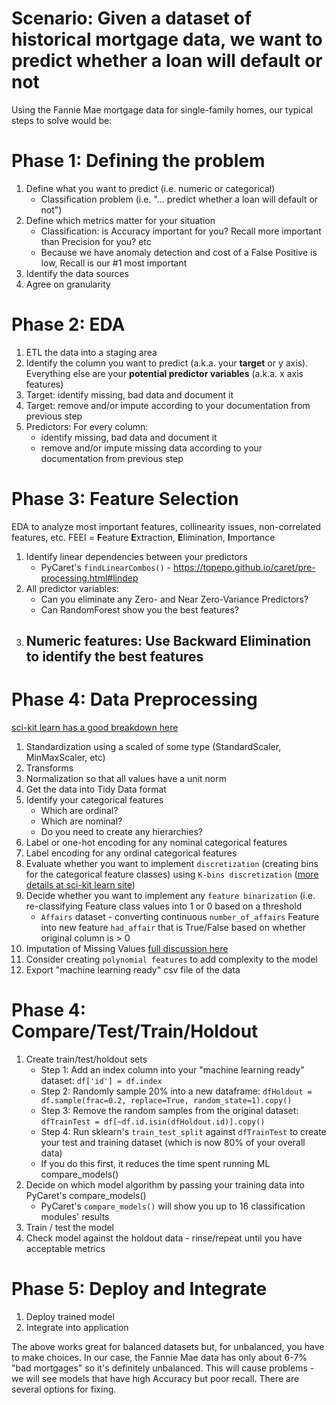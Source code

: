 # Scenario: Given a dataset of historical mortgage data, we want to predict whether a loan will default or not
Using the Fannie Mae mortgage data for single-family homes, our typical steps to solve would be:

# Phase 1: Defining the problem
1. Define what you want to predict (i.e. numeric or categorical)
   - Classification problem (i.e. "... predict whether a loan will default or not")
1. Define which metrics matter for your situation
   - Classification: is Accuracy important for you? Recall more important than Precision for you? etc
   - Because we have anomaly detection and cost of a False Positive is low, Recall is our #1 most important
1. Identify the data sources
1. Agree on granularity

# Phase 2: EDA 
1. ETL the data into a staging area
1. Identify the column you want to predict (a.k.a. your **target** or y axis). Everything else are your **potential predictor variables** (a.k.a. x axis features)
1. Target: identify missing, bad data and document it
1. Target: remove and/or impute according to your documentation from previous step
1. Predictors: For every column:
   - identify missing, bad data and document it
   - remove and/or impute missing data according to your documentation from previous step

# Phase 3: Feature Selection
EDA to analyze most important features, collinearity issues, non-correlated features, etc. FEEI = **F**eature **E**xtraction, **E**limination, **I**mportance
1. Identify linear dependencies between your predictors
   - PyCaret's `findLinearCombos()` - https://topepo.github.io/caret/pre-processing.html#lindep
1. All predictor variables:
   - Can you eliminate any Zero- and Near Zero-Variance Predictors?
   - Can RandomForest show you the best features?
1. Numeric features: Use Backward Elimination to identify the best features
   - 

# Phase 4: Data Preprocessing 
[sci-kit learn has a good breakdown here](http://scikit-learn.org/stable/modules/preprocessing.html)

1. Standardization using a scaled of some type (StandardScaler, MinMaxScaler, etc)
1. Transforms
1. Normalization so that all values have a unit norm
1. Get the data into Tidy Data format
1. Identify your categorical features 
   - Which are ordinal?
   - Which are nominal?
   - Do you need to create any hierarchies?
1. Label or one-hot encoding for any nominal categorical features
1. Label encoding for any ordinal categorical features
1. Evaluate whether you want to implement `discretization` (creating bins for the categorical feature classes) using `K-bins discretization` ([more details at sci-kit learn site](http://scikit-learn.org/stable/auto_examples/preprocessing/plot_discretization_classification.html))
1. Decide whether you want to implement any `feature binarization` (i.e. re-classifying Feature class values into 1 or 0 based on a threshold
   - `Affairs` dataset - converting continuous `number_of_affairs` Feature into new feature `had_affair` that is True/False based on whether original column is > 0
1. Imputation of Missing Values [full discussion here](http://scikit-learn.org/stable/modules/impute.html)
1. Consider creating `polynomial features` to add complexity to the model
1. Export "machine learning ready" csv file of the data

# Phase 4: Compare/Test/Train/Holdout
1. Create train/test/holdout sets
   - Step 1: Add an index column into your "machine learning ready" dataset: `df['id'] = df.index`
   - Step 2: Randomly sample 20% into a new dataframe: `dfHoldout = df.sample(frac=0.2, replace=True, random_state=1).copy()`
   - Step 3: Remove the random samples from the original dataset: `dfTrainTest = df[~df.id.isin(dfHoldout.id)].copy()`
   - Step 4: Run sklearn's `train_test_split` against `dfTrainTest` to create your test and training dataset (which is now 80% of your overall data)
   - If you do this first, it reduces the time spent running ML compare_models()
1. Decide on which model algorithm by passing your training data into PyCaret's compare_models()
   - PyCaret's `compare_models()` will show you up to 16 classification modules' results
1. Train / test the model
1. Check model against the holdout data - rinse/repeat until you have acceptable metrics

# Phase 5: Deploy and Integrate
1. Deploy trained model
1. Integrate into application

The above works great for balanced datasets but, for unbalanced, you have to make choices. In our case, the Fannie Mae data has only about 6-7% "bad mortgages" so it's definitely unbalanced. This will cause problems - we will see models that have high Accuracy but poor recall. There are several options for fixing.
